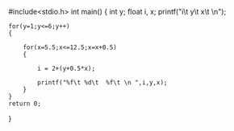 #include<stdio.h>
int main()
{
    int y; 
    float i, x;
    printf("i\t  y\t x\t \n"); 

    for(y=1;y<=6;y++)
    {
    
        for(x=5.5;x<=12.5;x=x+0.5)
        {
            
            i = 2+(y+0.5*x);

            printf("%f\t %d\t  %f\t \n ",i,y,x);
        }
    }
    return 0;
}